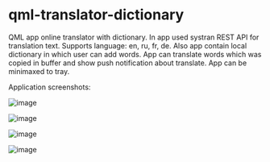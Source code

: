 # qml-translator-dictionary
QML app online translator with dictionary. In app used systran REST API for translation text. Supports language: en, ru, fr, de. Also app contain local dictionary in which user can add words. App can translate words which was copied in buffer and show push notification about translate. App can be minimaxed to tray.

Application screenshots:

![image](https://user-images.githubusercontent.com/66470614/120019282-ecc01680-bff0-11eb-9655-784dcb6572b9.png)

![image](https://user-images.githubusercontent.com/66470614/120019340-02cdd700-bff1-11eb-8535-19f809c6f940.png)

![image](https://user-images.githubusercontent.com/66470614/120019485-2d1f9480-bff1-11eb-8f10-9966a681d5fb.png)

![image](https://user-images.githubusercontent.com/66470614/120019300-f3e72480-bff0-11eb-852f-b0746472d9cb.png)
